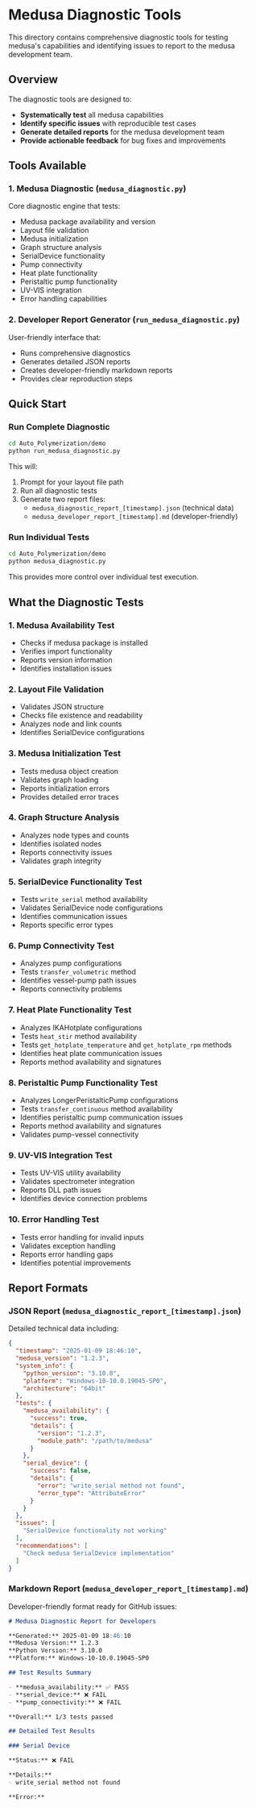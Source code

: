 # Medusa Diagnostic Tools

This directory contains comprehensive diagnostic tools for testing medusa's capabilities and identifying issues to report to the medusa development team.

## Overview

The diagnostic tools are designed to:
- **Systematically test** all medusa capabilities
- **Identify specific issues** with reproducible test cases
- **Generate detailed reports** for the medusa development team
- **Provide actionable feedback** for bug fixes and improvements

## Tools Available

### 1. Medusa Diagnostic (`medusa_diagnostic.py`)

Core diagnostic engine that tests:
- Medusa package availability and version
- Layout file validation
- Medusa initialization
- Graph structure analysis
- SerialDevice functionality
- Pump connectivity
- Heat plate functionality
- Peristaltic pump functionality
- UV-VIS integration
- Error handling capabilities

### 2. Developer Report Generator (`run_medusa_diagnostic.py`)

User-friendly interface that:
- Runs comprehensive diagnostics
- Generates detailed JSON reports
- Creates developer-friendly markdown reports
- Provides clear reproduction steps

## Quick Start

### Run Complete Diagnostic

```bash
cd Auto_Polymerization/demo
python run_medusa_diagnostic.py
```

This will:
1. Prompt for your layout file path
2. Run all diagnostic tests
3. Generate two report files:
   - `medusa_diagnostic_report_[timestamp].json` (technical data)
   - `medusa_developer_report_[timestamp].md` (developer-friendly)

### Run Individual Tests

```bash
cd Auto_Polymerization/demo
python medusa_diagnostic.py
```

This provides more control over individual test execution.

## What the Diagnostic Tests

### 1. Medusa Availability Test
- Checks if medusa package is installed
- Verifies import functionality
- Reports version information
- Identifies installation issues

### 2. Layout File Validation
- Validates JSON structure
- Checks file existence and readability
- Analyzes node and link counts
- Identifies SerialDevice configurations

### 3. Medusa Initialization Test
- Tests medusa object creation
- Validates graph loading
- Reports initialization errors
- Provides detailed error traces

### 4. Graph Structure Analysis
- Analyzes node types and counts
- Identifies isolated nodes
- Reports connectivity issues
- Validates graph integrity

### 5. SerialDevice Functionality Test
- Tests `write_serial` method availability
- Validates SerialDevice node configurations
- Identifies communication issues
- Reports specific error types

### 6. Pump Connectivity Test
- Analyzes pump configurations
- Tests `transfer_volumetric` method
- Identifies vessel-pump path issues
- Reports connectivity problems

### 7. Heat Plate Functionality Test
- Analyzes IKAHotplate configurations
- Tests `heat_stir` method availability
- Tests `get_hotplate_temperature` and `get_hotplate_rpm` methods
- Identifies heat plate communication issues
- Reports method availability and signatures

### 8. Peristaltic Pump Functionality Test
- Analyzes LongerPeristalticPump configurations
- Tests `transfer_continuous` method availability
- Identifies peristaltic pump communication issues
- Reports method availability and signatures
- Validates pump-vessel connectivity

### 9. UV-VIS Integration Test
- Tests UV-VIS utility availability
- Validates spectrometer integration
- Reports DLL path issues
- Identifies device connection problems

### 10. Error Handling Test
- Tests error handling for invalid inputs
- Validates exception handling
- Reports error handling gaps
- Identifies potential improvements

## Report Formats

### JSON Report (`medusa_diagnostic_report_[timestamp].json`)

Detailed technical data including:
```json
{
  "timestamp": "2025-01-09 18:46:10",
  "medusa_version": "1.2.3",
  "system_info": {
    "python_version": "3.10.0",
    "platform": "Windows-10-10.0.19045-SP0",
    "architecture": "64bit"
  },
  "tests": {
    "medusa_availability": {
      "success": true,
      "details": {
        "version": "1.2.3",
        "module_path": "/path/to/medusa"
      }
    },
    "serial_device": {
      "success": false,
      "details": {
        "error": "write_serial method not found",
        "error_type": "AttributeError"
      }
    }
  },
  "issues": [
    "SerialDevice functionality not working"
  ],
  "recommendations": [
    "Check medusa SerialDevice implementation"
  ]
}
```

### Markdown Report (`medusa_developer_report_[timestamp].md`)

Developer-friendly format ready for GitHub issues:
```markdown
# Medusa Diagnostic Report for Developers

**Generated:** 2025-01-09 18:46:10
**Medusa Version:** 1.2.3
**Python Version:** 3.10.0
**Platform:** Windows-10-10.0.19045-SP0

## Test Results Summary

- **medusa_availability:** ✅ PASS
- **serial_device:** ❌ FAIL
- **pump_connectivity:** ❌ FAIL

**Overall:** 1/3 tests passed

## Detailed Test Results

### Serial Device

**Status:** ❌ FAIL

**Details:**
- write_serial method not found

**Error:**
```
```